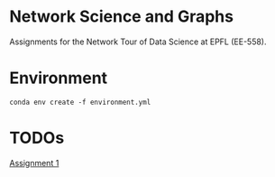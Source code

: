 # Network Science and Graphs
Assignments for the Network Tour of Data Science at EPFL (EE-558).

# Environment
```
conda env create -f environment.yml
```

# TODOs
[Assignment 1](https://github.com/JelenaBanjac/network-science-and-graphs/projects/1)
